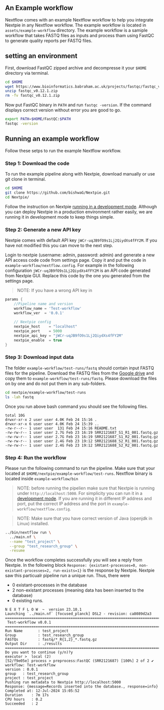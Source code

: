 ## An Example workflow

Nextflow comes with an example Nextflow workflow to help you integrate Nextpie in any Nextflow workflow. The example workflow is located in `assets/example-workflow` directory. The example workflow is a samiple workflow that takes FASTQ files as inputs and process tham using FastQC to generate quality reports per FASTQ files.

## setting an environment

First, download FastQC zipped archive and decompresse it your `$HOME` directory via terminal.

```bash
cd $HOME
wget https://www.bioinformatics.babraham.ac.uk/projects/fastqc/fastqc_v0.12.1.zip
unzip fastqc_v0.12.1.zip
rm -fv fastqc_v0.12.1.zip
```

Now put FastQC binary in `PATH` and run `fastqc -version`. If the command displays correct version without error you are good to go.

```bash
export PATH=$HOME/FastQC:$PATH
fastqc -version
```

## Running an example workflow

Follow these setps to run the example Nextflow workflow.


### Step 1: Download the code
To run the example pipeline along with Nextpie, download manually or use git clone in terminal.

```bash
cd $HOME
git clone https://github.com/bishwaG/Nextpie.git
cd Nextpie/
```

Follow the instruction on Nextpie [running in a development mode](deploy-python.md). Although you can deploy Nextpie in a production environment rather easily, we are running it in development mode to keep things simple.

### Step 2: Generate a new API key
Nextpie comes with default API key `jWCr-uqJB9fO9s1Lj2QiydXs4fFY2M`. If you have not modified this you can move to the next step.

Login to nextpie (username: admin, password: admin) and generate a new API access code code from settings page. Copy it and put the code in `example-workflow/nextflow.config`. For example in the following configuration `jWCr-uqJB9fO9s1Lj2QiydXs4fFY2M` is an API code generated from Nextpie GUI. Replace this code by the one you generated from the settings page.

> NOTE: If you have a wrong API key in 

```groovy
params {
	//Pipeline name and version
	workflow_name = 'Test-workflow'
	workflow_ver  = '0.0.1' 
	
	// Nextpie config
	nextpie_host    = "localhost"
	nextpie_port    = 5000
	nextpie_api_key = "jWCr-uqJB9fO9s1Lj2QiydXs4fFY2M"
	nextpie_enable  = true
}
```

### Step 3: Download input data

The folder `example-workflow/test-runs/fastq` should contain input FASTQ files for the pipeline. Download the FASTQ files from the [Google drive](https://drive.google.com/drive/folders/19PsQchNjhlfb_-USSse0Xpblh9ky76Sn) and copy them to  `example-workflow/test-runs/fastq`. Please download the files on by one and do not put them in any sub-folders.

```bash
cd nextpie/example-workflow/test-runs
ls -lah fastq
```

Once you run above bash command you should see the following files.
```
total 10G
drwxr-xr-x 2 user user 4.0K Feb 24 15:16 .
drwxr-xr-x 6 user user 4.0K Feb 24 15:39 ..
-rw-r--r-- 1 user user  131 Feb 24 15:16 README.txt
-rw-rw-r-- 1 user user 2.7G Feb 23 16:19 SRR2121687_S1_R1_001.fastq.gz
-rw-rw-r-- 1 user user 2.7G Feb 23 16:19 SRR2121687_S1_R2_001.fastq.gz
-rw-rw-r-- 1 user user 2.4G Feb 23 19:12 SRR2121688_S2_R1_001.fastq.gz
-rw-rw-r-- 1 user user 2.4G Feb 23 19:12 SRR2121688_S2_R2_001.fastq.gz
```

### Step 4: Run the workflow

Please run the following command to run the pipeline. Make sure that your located at `$HOME/nextpie/example-workflow/test-runs`. Nextflow binary is located inside `example-workflow/bin`

> NOTE: before running the pipelien make sure that Nextpie is running under `http://localhost:5000`. For simplicity you can run it in a [development mode](deploy-python.md). If you are running it in different IP address and port, put the correct IP address and the port in `example-workflow/nextflow.config`.

> NOTE: Make sure that you have correct version of Java (openjdk in Linux) installed. 

```bash
../bin/nextflow run \
  ../main.nf \
  --name "test_project" \
  --group "test_research_group" \
  -resume
```

Once the workflow completes successfully you will see a reply from Nextpie. In the following block `Response: {existant-processes=0, non-existant-processes=2, run-exists=1}` is the response by Nextpie. Nextpie saw this particualr pipeline run a unique run. Thus, there were

* 0 existant-processes in the database
* 2 non-existant processes (meaning data has been inserted to the database)
* 0 existing runs.


```
N E X T F L O W  ~  version 23.10.1
Launching `../main.nf` [focused_planck] DSL2 - revision: ca8089d2a3
===============================================================================
 Test-workflow v0.0.1
===============================================================================
Run Name       : test_project
Group          : test_research_group
FASTQs         : fastq/*_R{1,2}_*.fastq.gz
Output Dir     : ./results
===============================================================================
Do you want to continue (y/n)?y
executor >  local (2)
[52/f9e05e] process > preprocess:FastQC (SRR2121687) [100%] 2 of 2 ✔
workflow: Test-workflow
version : 0.0.1
group   : test_research_group
project : test_project
Pushing run metadata to Nextpie http://localhost:5000
Response: {message=Records inserted into the database., response=info}
Completed at: 12-Jul-2024 15:05:52
Duration    : 7m 17s
CPU hours   : 0.2
Succeeded   : 2

```
